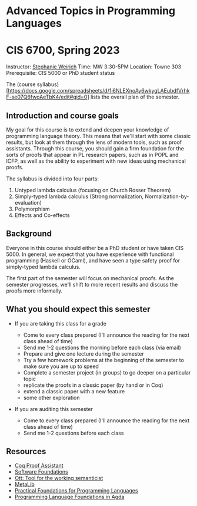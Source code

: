 # Advanced Topics in Programming Languages
# CIS 6700, Spring 2023


Instructor:     [Stephanie Weirich](http://www.cis.upenn.edu/~sweirich)
Time:           MW 3:30-5PM
Location:       Towne 303
Prerequisite:   CIS 5000 or PhD student status

The (course syllabus)[https://docs.google.com/spreadsheets/d/1i6NLEXnoAy6wkygLAEubdfVrhkF-se07Q6fwoAeTbK4/edit#gid=0] lists
the overall plan of the semester.

## Introduction and course goals

My goal for this course is to extend and deepen your knowledge of programming language theory. This means that we'll start with 
some classic results, but look at them through the lens of modern tools, such as proof assistants. 
Through this course, you should gain a firm foundation for the sorts of proofs that appear in PL research papers, such as in POPL and ICFP, as well as the ability to experiment with new ideas using mechanical proofs.

The syllabus is divided into four parts:
1. Untyped lambda calculus (focusing on Church Rosser Theorem)
2. Simply-typed lambda calculus (Strong normalization, Normalization-by-evaluation)
3. Polymorphism 
4. Effects and Co-effects

## Background 

Everyone in this course should either be a PhD student or have taken CIS 5000.  In
general, we expect that you have experience with functional programming
(Haskell or OCaml), and have seen a type safety proof for simply-typed lambda
calculus.

The first part of the semester will focus on mechanical proofs. As the
semester progresses, we'll shift to more recent results and discuss the proofs
more informally.

## What you should expect this semester

+ If you are taking this class for a grade
  - Come to every class prepared (I'll announce the reading for the next class
  ahead of time)
  - Send me 1-2 questions the morning before each class (via email)
  - Prepare and give one lecture during the semester 
  - Try a few homework problems at the beginning of the semester to make sure
  you are up to speed
  - Complete a semester project (in groups) to go deeper on a particular topic
   * replicate the proofs in a classic paper (by hand or in Coq)
   * extend a classic paper with a new feature
   * some other exploration

+ If you are auditing this semester
   - Come to every class prepared (I'll announce the reading for the next class
     ahead of time)
   - Send me 1-2 questions before each class 
  

## Resources

- [Coq Proof Assistant](https://coq.inria.fr/)				
- [Software Foundations](https://www.cis.upenn.edu/~bcpierce/sf/)
- [Ott: Tool for the working semanticist](http://www.cl.cam.ac.uk/~pes20/ott/)
- [MetaLib](https://github.com/plclub/metalib)				
- [Practical Foundations for Programming Languages](http://www.cs.cmu.edu/~rwh/pfpl.html)
- [Programming Language Foundations in Agda](https://plfa.github.io/)
